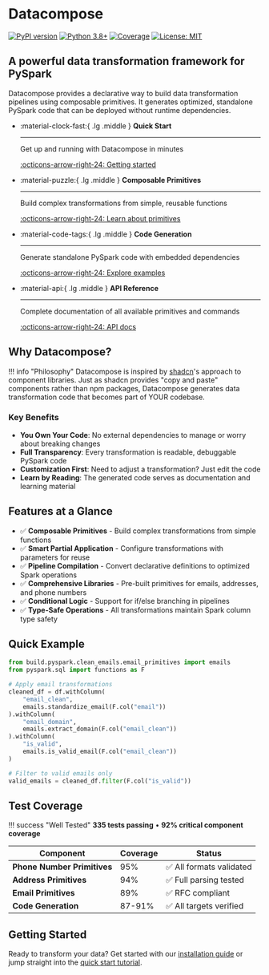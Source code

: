 # Datacompose

[![PyPI version](https://badge.fury.io/py/datacompose.svg)](https://pypi.org/project/datacompose/)
[![Python 3.8+](https://img.shields.io/badge/python-3.8+-blue.svg)](https://www.python.org/downloads/)
[![Coverage](https://img.shields.io/badge/coverage-92%25-brightgreen.svg)](https://github.com/your-username/datacompose)
[![License: MIT](https://img.shields.io/badge/License-MIT-yellow.svg)](https://opensource.org/licenses/MIT)

## A powerful data transformation framework for PySpark

Datacompose provides a declarative way to build data transformation pipelines using composable primitives. It generates optimized, standalone PySpark code that can be deployed without runtime dependencies.

<div class="grid cards" markdown>

-   :material-clock-fast:{ .lg .middle } **Quick Start**

    ---

    Get up and running with Datacompose in minutes

    [:octicons-arrow-right-24: Getting started](getting-started/quickstart.md)

-   :material-puzzle:{ .lg .middle } **Composable Primitives**

    ---

    Build complex transformations from simple, reusable functions

    [:octicons-arrow-right-24: Learn about primitives](user-guide/primitives.md)

-   :material-code-tags:{ .lg .middle } **Code Generation**

    ---

    Generate standalone PySpark code with embedded dependencies

    [:octicons-arrow-right-24: Explore examples](examples/index.md)

-   :material-api:{ .lg .middle } **API Reference**

    ---

    Complete documentation of all available primitives and commands

    [:octicons-arrow-right-24: API docs](api/index.md)

</div>

## Why Datacompose?

!!! info "Philosophy"
    Datacompose is inspired by [shadcn](https://ui.shadcn.com/)'s approach to component libraries. Just as shadcn provides "copy and paste" components rather than npm packages, Datacompose generates data transformation code that becomes part of YOUR codebase.

### Key Benefits

- **You Own Your Code**: No external dependencies to manage or worry about breaking changes
- **Full Transparency**: Every transformation is readable, debuggable PySpark code
- **Customization First**: Need to adjust a transformation? Just edit the code
- **Learn by Reading**: The generated code serves as documentation and learning material

## Features at a Glance

- ✅ **Composable Primitives** - Build complex transformations from simple functions
- ✅ **Smart Partial Application** - Configure transformations with parameters for reuse
- ✅ **Pipeline Compilation** - Convert declarative definitions to optimized Spark operations
- ✅ **Comprehensive Libraries** - Pre-built primitives for emails, addresses, and phone numbers
- ✅ **Conditional Logic** - Support for if/else branching in pipelines
- ✅ **Type-Safe Operations** - All transformations maintain Spark column type safety

## Quick Example

```python
from build.pyspark.clean_emails.email_primitives import emails
from pyspark.sql import functions as F

# Apply email transformations
cleaned_df = df.withColumn(
    "email_clean",
    emails.standardize_email(F.col("email"))
).withColumn(
    "email_domain",
    emails.extract_domain(F.col("email_clean"))
).withColumn(
    "is_valid",
    emails.is_valid_email(F.col("email_clean"))
)

# Filter to valid emails only
valid_emails = cleaned_df.filter(F.col("is_valid"))
```

## Test Coverage

!!! success "Well Tested"
    **335 tests passing** • **92% critical component coverage**

| Component | Coverage | Status |
|-----------|----------|--------|
| **Phone Number Primitives** | 95% | ✅ All formats validated |
| **Address Primitives** | 94% | ✅ Full parsing tested |
| **Email Primitives** | 89% | ✅ RFC compliant |
| **Code Generation** | 87-91% | ✅ All targets verified |

## Getting Started

Ready to transform your data? Get started with our [installation guide](getting-started/installation.md) or jump straight into the [quick start tutorial](getting-started/quickstart.md).